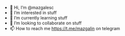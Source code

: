 - 👋 Hi, I’m @mazgalesc
- 👀 I’m interested in stuff
- 🌱 I’m currently learning stuff
- 💞️ I’m looking to collaborate on stuff
- 📫 How to reach me https://t.me/mazgalin on telegram

<!---
mazgalesc/mazgalesc is a ✨ special ✨ repository because its `README.md` (this file) appears on your GitHub profile.
You can click the Preview link to take a look at your changes.
--->
